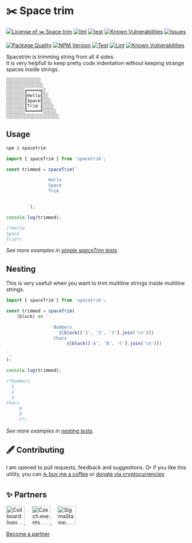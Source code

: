 # ✂️ Space trim

<!--Badges-->

 [![License of ✂️ Space trim](https://img.shields.io/github/license/hejny/spacetrim.svg?style=flat)](https://raw.githubusercontent.com/hejny/spacetrim/master/LICENSE)
 [![lint](https://github.com/hejny/spacetrim/actions/workflows/lint.yml/badge.svg)](https://github.com/hejny/spacetrim/actions/workflows/lint.yml)
 [![test](https://github.com/hejny/spacetrim/actions/workflows/test.yml/badge.svg)](https://github.com/hejny/spacetrim/actions/workflows/test.yml)
 [![Known Vulnerabilities](https://snyk.io/test/github/hejny/spacetrim/badge.svg)](https://snyk.io/test/github/hejny/spacetrim)
 [![Issues](https://img.shields.io/github/issues/hejny/spacetrim.svg?style=flat)](https://github.com/hejny/spacetrim/issues)

<!--/Badges-->

[![Package Quality](https://packagequality.com/shield/spacetrim.svg)](https://packagequality.com/#?package=spacetrim)
[![NPM Version](https://badge.fury.io/js/spacetrim.svg)](https://www.npmjs.com/package/spacetrim)
[![Test](https://github.com/hejny/spacetrim/actions/workflows/test.yml/badge.svg)](https://github.com/hejny/spacetrim/actions/workflows/test.yml)
[![Lint](https://github.com/hejny/spacetrim/actions/workflows/lint.yml/badge.svg)](https://github.com/hejny/spacetrim/actions/workflows/lint.yml)
[![Known Vulnerabilities](https://snyk.io/test/github/hejny/spacetrim/badge.svg)](https://snyk.io/test/github/hejny/spacetrim)

Spacetrim is trimming string from all 4 sides.<br/>
It is very helpfull to keep pretty code indentation without keeping strange spaces inside strings.

```
░░░░░░░░░░░░░
░░░░░░░░░░░░░░
░░░░░░░╔═════╗░
░░░░░░░║Hello║░░
░░░░░░░║Space║░░░
░░░░░░░║Trim ║░░░░
░░░░░░░╚═════╝░░░░░
░░░░░░░░░░░░░░░░░░░░
```

## Usage

```bash
npm i spacetrim
```

```typescript
import { spaceTrim } from 'spacetrim';

const trimmed = spaceTrim(`

                Hello
                Space
                Trim


        `);

console.log(trimmed);

/*Hello
Space
Trim*/
```

_See more examples in [simple spaceTrim tests](./src/spaceTrim.test.ts)._

## Nesting

This is very usefull when you want to trim multiline strings inside multiline strings.

```typescript
import { spaceTrim } from 'spacetrim';

const trimmed = spaceTrim(
    (block) => `

                  Numbers
                    ${block(['1', '2', '3'].join('\n'))}
                  Chars
                       ${block(['A', 'B', 'C'].join('\n'))}

`,
);

console.log(trimmed);

/*Numbers
  1
  2
  3
Chars
     A
     B
     C*/
```

_See more examples in [nesting tests](./src/nesting.test.ts)._


## 🖋️ Contributing

I am opened to pull requests, feedback and suggestions. Or if you like this utility, you can [☕ buy me a coffee](https://www.buymeacoffee.com/hejny) or [donate via cryptocurrencies](https://github.com/hejny/hejny/blob/main/documents/crypto.md)


## ✨ Partners


<a href="https://Collboard.com/">
    <img src="https://collboard.fra1.cdn.digitaloceanspaces.com/assets/18.12.1/logo-small.png" alt="Collboard logo" width="50"  />
</a>
&nbsp;&nbsp;&nbsp;
<a href="https://czech.events/">
    <img src="https://czech.events/design/logos/czech.events.transparent-logo.png" alt="Czech.events logo" width="50" />
</a>
&nbsp;&nbsp;&nbsp;
<a href="https://sigmastamp.ml/">
    <img src="https://www.sigmastamp.ml/sigmastamp-logo.white.svg" alt="SigmaStamp logo" width="50"/>
</a>


[Become a partner](https://www.pavolhejny.com/contact/)

